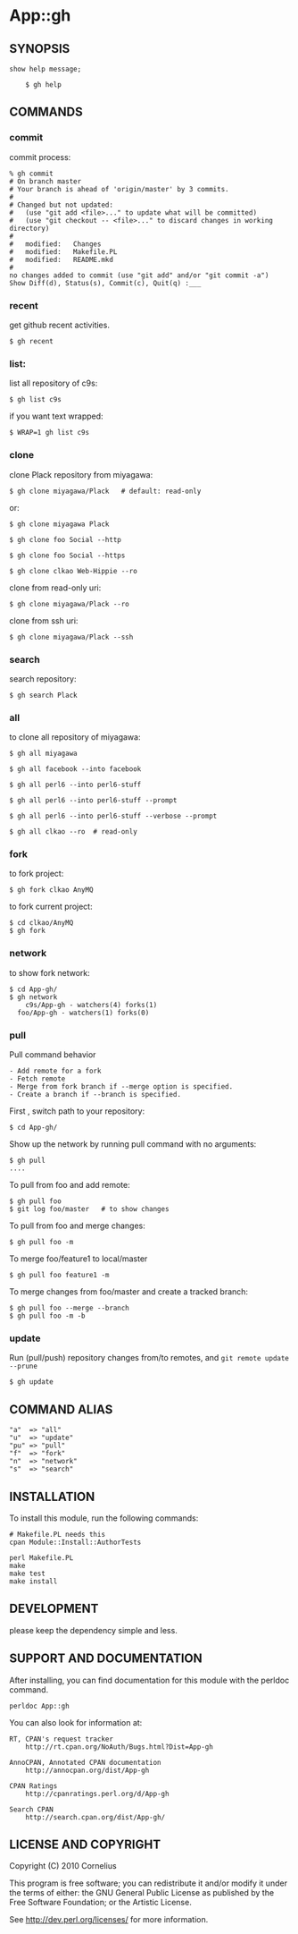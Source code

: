 # App::gh

## SYNOPSIS

    show help message;

        $ gh help

## COMMANDS


### commit

commit process:

    % gh commit 
    # On branch master
    # Your branch is ahead of 'origin/master' by 3 commits.
    #
    # Changed but not updated:
    #   (use "git add <file>..." to update what will be committed)
    #   (use "git checkout -- <file>..." to discard changes in working directory)
    #
    #	modified:   Changes
    #	modified:   Makefile.PL
    #	modified:   README.mkd
    #
    no changes added to commit (use "git add" and/or "git commit -a")
    Show Diff(d), Status(s), Commit(c), Quit(q) :___

### recent

get github recent activities.

    $ gh recent 

### list:

list all repository of c9s:

    $ gh list c9s

if you want text wrapped:

    $ WRAP=1 gh list c9s

### clone

clone Plack repository from miyagawa:

    $ gh clone miyagawa/Plack   # default: read-only 

or:

    $ gh clone miyagawa Plack

    $ gh clone foo Social --http

    $ gh clone foo Social --https

    $ gh clone clkao Web-Hippie --ro

clone from read-only uri:

    $ gh clone miyagawa/Plack --ro 

clone from ssh uri:

    $ gh clone miyagawa/Plack --ssh  

### search

search repository:

    $ gh search Plack

### all

to clone all repository of miyagawa:

    $ gh all miyagawa 

    $ gh all facebook --into facebook

    $ gh all perl6 --into perl6-stuff

    $ gh all perl6 --into perl6-stuff --prompt 

    $ gh all perl6 --into perl6-stuff --verbose --prompt 

    $ gh all clkao --ro  # read-only


### fork

to fork project:

    $ gh fork clkao AnyMQ

to fork current project:

    $ cd clkao/AnyMQ
    $ gh fork

### network

to show fork network:

    $ cd App-gh/
    $ gh network
        c9s/App-gh - watchers(4) forks(1)
      foo/App-gh - watchers(1) forks(0)

### pull

Pull command behavior

    - Add remote for a fork
    - Fetch remote
    - Merge from fork branch if --merge option is specified.
    - Create a branch if --branch is specified.

First , switch path to your repository:

    $ cd App-gh/

Show up the network by running pull command with no arguments:

    $ gh pull
    .... 

To pull from foo and add remote:

    $ gh pull foo
    $ git log foo/master   # to show changes

To pull from foo and merge changes:

    $ gh pull foo -m

To merge foo/feature1 to local/master 

    $ gh pull foo feature1 -m

To merge changes from foo/master and create a tracked branch:

    $ gh pull foo --merge --branch
    $ gh pull foo -m -b

### update

Run (pull/push) repository changes from/to remotes, and `git remote update --prune`

    $ gh update

## COMMAND ALIAS

    "a"  => "all"
    "u"  => "update"
    "pu" => "pull"
    "f"  => "fork"
    "n"  => "network"
    "s"  => "search"

## INSTALLATION

To install this module, run the following commands:

    # Makefile.PL needs this
    cpan Module::Install::AuthorTests

	perl Makefile.PL
	make
	make test
	make install

## DEVELOPMENT

please keep the dependency simple and less.

## SUPPORT AND DOCUMENTATION

After installing, you can find documentation for this module with the
perldoc command.

    perldoc App::gh

You can also look for information at:

    RT, CPAN's request tracker
        http://rt.cpan.org/NoAuth/Bugs.html?Dist=App-gh

    AnnoCPAN, Annotated CPAN documentation
        http://annocpan.org/dist/App-gh

    CPAN Ratings
        http://cpanratings.perl.org/d/App-gh

    Search CPAN
        http://search.cpan.org/dist/App-gh/


## LICENSE AND COPYRIGHT

Copyright (C) 2010 Cornelius

This program is free software; you can redistribute it and/or modify it
under the terms of either: the GNU General Public License as published
by the Free Software Foundation; or the Artistic License.

See http://dev.perl.org/licenses/ for more information.

